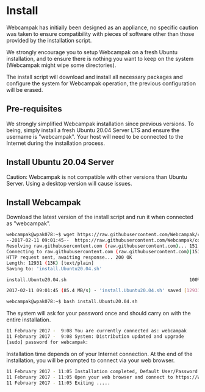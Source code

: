 # Install

Webcampak has initially been designed as an appliance, no specific caution was taken to ensure compatibility with pieces of software other than those provided by the installation script.

We strongly encourage you to setup Webcampak on a fresh Ubuntu installation, and to ensure there is nothing you want to keep on the system (Webcampak might wipe some directories).

The install script will download and install all necessary packages and configure the system for Webcampak operation, the previous configuration will be erased.
 
## Pre-requisites

We strongly simplified Webcampak installation since previous versions. To being, simply install a fresh Ubuntu 20.04 Server LTS and ensure the username is "webcampak". 
Your host will need to be connected to the Internet during the installation process.

## Install Ubuntu 20.04 Server

Caution: Webcampak is not compatible with other versions than Ubuntu Server. Using a desktop version will cause issues.

## Install Webcampak

Download the latest version of the install script and run it when connected as "webcampak".

```bash
webcampak@wpak078:~$ wget https://raw.githubusercontent.com/Webcampak/core/develop/install/install.Ubuntu20.04.sh
--2017-02-11 09:01:45--  https://raw.githubusercontent.com/Webcampak/core/develop/install/install.Ubuntu20.04.sh
Resolving raw.githubusercontent.com (raw.githubusercontent.com)... 151.101.124.133
Connecting to raw.githubusercontent.com (raw.githubusercontent.com)|151.101.124.133|:443... connected.
HTTP request sent, awaiting response... 200 OK
Length: 12931 (13K) [text/plain]
Saving to: 'install.Ubuntu20.04.sh'

install.Ubuntu20.04.sh                                             100%[==============================================================================================================================================================>]  12.63K  --.-KB/s    in 0s      

2017-02-11 09:01:45 (85.4 MB/s) - 'install.Ubuntu20.04.sh' saved [12931/12931]

webcampak@wpak078:~$ bash install.Ubuntu20.04.sh
```

The system will ask for your password once and should carry on with the entire installation.

```bash
11 February 2017 -  9:08 You are currently connected as: webcampak
11 February 2017 -  9:08 System: Distribution updated and upgrade
[sudo] password for webcampak: 
```

Installation time depends on of your Internet connection. At the end of the installation, you will be prompted to connect via your web browser. 

```bash
11 February 2017 - 11:05 Installation completed, Default User/Password are: root/Webcampak you will be asked to change those at first connection
11 February 2017 - 11:05 Open your web browser and connect to https://WECAMPAK-IP/
11 February 2017 - 11:05 Exiting .....
```
